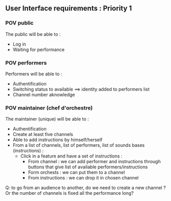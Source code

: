 ## User Interface requirements :  Priority 1

### POV public 
The public will be able to : 
- Log in
- Waiting for performance 

### POV performers 
Performers will be able to : 
- Authentification 
- Switching status to available ==> identity added to performers list
- Channel number aknowledge

### POV maintainer (chef d'orchestre)  
The maintainer (unique) will be able to : 
- Authentification
- Create at least five channels 
- Able to add instructions by himself/herself 
- From a list of channels, list of performers, list of sounds bases (instructions) : 
  - Click in a feature and have a set of instructions :
    - From channel : we can add performer and instructions through buttons that give list of available performers/instructions 
    - Form orchests : we can put them to a channel 
    - From instructions : we can drop it in chosen channel

Q: to go from an audience to another, do we need to create a new channel ? Or the number of channels is fixed all the performance long?